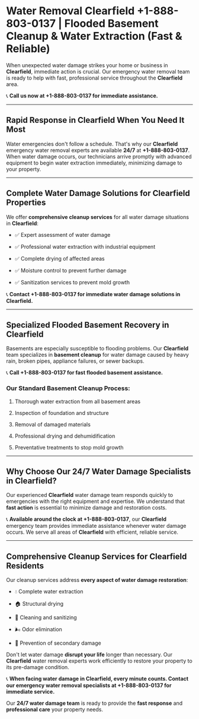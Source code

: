 # Water Removal Clearfield +1-888-803-0137 | Flooded Basement Cleanup & Water Extraction (Fast & Reliable)

When unexpected water damage strikes your home or business in **Clearfield**, immediate action is crucial. Our emergency water removal team is ready to help with fast, professional service throughout the **Clearfield** area. 

📞 **Call us now at +1-888-803-0137 for immediate assistance.**

---

## Rapid Response in Clearfield When You Need It Most

Water emergencies don't follow a schedule. That's why our **Clearfield** emergency water removal experts are available **24/7** at **+1-888-803-0137**. When water damage occurs, our technicians arrive promptly with advanced equipment to begin water extraction immediately, minimizing damage to your property.

---

## Complete Water Damage Solutions for Clearfield Properties

We offer **comprehensive cleanup services** for all water damage situations in **Clearfield**:

- ✅ Expert assessment of water damage  
- ✅ Professional water extraction with industrial equipment  
- ✅ Complete drying of affected areas  
- ✅ Moisture control to prevent further damage  
- ✅ Sanitization services to prevent mold growth  

📞 **Contact +1-888-803-0137 for immediate water damage solutions in Clearfield.**

---

## Specialized Flooded Basement Recovery in Clearfield

Basements are especially susceptible to flooding problems. Our **Clearfield** team specializes in **basement cleanup** for water damage caused by heavy rain, broken pipes, appliance failures, or sewer backups. 

📞 **Call +1-888-803-0137 for fast flooded basement assistance.**

### Our Standard Basement Cleanup Process:
1. Thorough water extraction from all basement areas  
2. Inspection of foundation and structure  
3. Removal of damaged materials  
4. Professional drying and dehumidification  
5. Preventative treatments to stop mold growth  

---

## Why Choose Our 24/7 Water Damage Specialists in Clearfield?

Our experienced **Clearfield** water damage team responds quickly to emergencies with the right equipment and expertise. We understand that **fast action** is essential to minimize damage and restoration costs.

📞 **Available around the clock at +1-888-803-0137**, our **Clearfield** emergency team provides immediate assistance whenever water damage occurs. We serve all areas of **Clearfield** with efficient, reliable service.

---

## Comprehensive Cleanup Services for Clearfield Residents

Our cleanup services address **every aspect of water damage restoration**:

- 💧 Complete water extraction  
- 🏠 Structural drying  
- 🧼 Cleaning and sanitizing  
- 🌬️ Odor elimination  
- 🚫 Prevention of secondary damage  

Don't let water damage **disrupt your life** longer than necessary. Our **Clearfield** water removal experts work efficiently to restore your property to its pre-damage condition.

📞 **When facing water damage in Clearfield, every minute counts. Contact our emergency water removal specialists at +1-888-803-0137 for immediate service.**

Our **24/7 water damage team** is ready to provide the **fast response** and **professional care** your property needs.